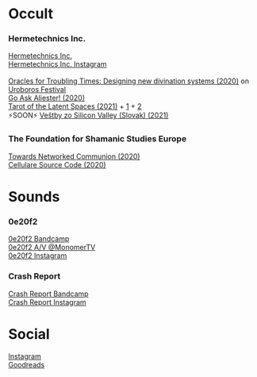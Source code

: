 # Occult

### Hermetechnics Inc.
[Hermetechnics Inc.](https://www.hermetechnics.life/)\
[Hermetechnics Inc. Instagram](https://www.instagram.com/hermetechnics/)\
\
[Oracles for Troubling Times: Designing new divination systems (2020)](https://www.youtube.com/watch?v=KxmAd6ByK40) on [Uroboros Festival](https://uroboros.design/)\
[Go Ask Aliester! (2020)](https://www.instagram.com/p/B_m_QXYHijq/)\
[Tarot of the Latent Spaces (2021)](https://www.instagram.com/p/CIyUQkuHKNC) + [1](https://www.instagram.com/p/CMmtF1vn7lZ/) + [2](https://www.instagram.com/p/CMpbL3sh55W)\
⚡️SOON⚡️ [Veštby zo Silicon Valley (Slovak) (2021)](https://www.facebook.com/events/504827170512030)


### The Foundation for Shamanic Studies Europe
[Towards Networked Communion (2020)](https://issuu.com/fsse/docs/tagungsbuch_2020_en)\
[Cellulare Source Code (2020)](https://github.com/hermetechnics/cellulare)


# Sounds

### 0e20f2
[0e20f2 Bandcamp](https://0e20f2.bandcamp.com/releases)\
[0e20f2 A/V @MonomerTV](https://vimeo.com/465105344#t=1400)\
[0e20f2 Instagram](https://www.instagram.com/0e20f2/)

### Crash Report
[Crash Report Bandcamp](https://crashreport.bandcamp.com/releases)\
[Crash Report Instagram](https://www.instagram.com/c.r.a.s.h.report/)


# Social

[Instagram](https://www.instagram.com/cannot_cross_water/)\
[Goodreads](https://www.goodreads.com/user/show/23194428-karin)

